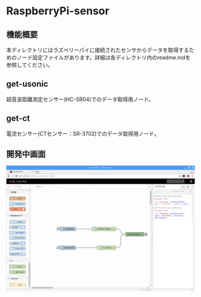 # RaspberryPi-sensor
## 機能概要

本ディレクトリにはラズベリーパイに接続されたセンサからデータを取得するためのノード設定ファイルがあります。詳細は各ディレクトリ内のreadme.mdを参照してください。

## get-usonic

超音波距離測定センサー(HC-SR04)でのデータ取得用ノード。



## get-ct

電流センサー(CTセンサー：SR-3702)でのデータ取得用ノード。



## 開発中画面

![dev](dev.png)